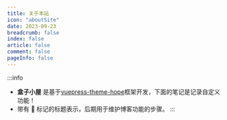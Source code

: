 ```yaml
---
title: 关于本站
icon: "aboutSite"
date: 2023-09-23
breadcrumb: false
index: false
article: false
comment: false
pageInfo: false
---
```


:::info
- **盒子小屋** 是基于[vuepress-theme-hope](https://theme-hope.vuejs.press/zh/)框架开发，下面的笔记是记录自定义功能！
- 带有 :pushpin: 标记的标题表示，后期用于维护博客功能的步骤。
:::

<AutoCatalog />